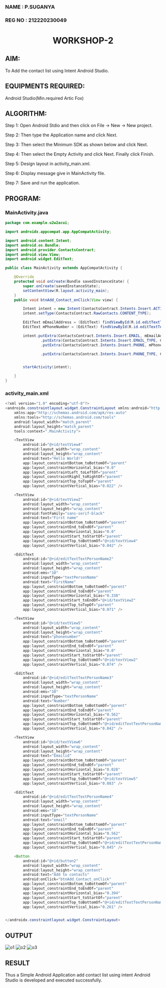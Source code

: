 ### NAME : P.SUGANYA
### REG NO : 212220230049

# <p align="center"> WORKSHOP-2</P>

## AIM:
To Add the contact list using Intent Android Studio.

## EQUIPMENTS REQUIRED:
Android Studio(Min.required Artic Fox)

## ALGORITHM:
Step 1: Open Android Stdio and then click on File -> New -> New project.

Step 2: Then type the Application name and click Next.

Step 3: Then select the Minimum SDK as shown below and click Next.

Step 4: Then select the Empty Activity and click Next. Finally click Finish.

Step 5: Design layout in activity_main.xml.

Step 6: Display message give in MainActivity file.

Step 7: Save and run the application.

## PROGRAM:

### MainActivity.java
```java
package com.example.u2w2acui;

import androidx.appcompat.app.AppCompatActivity;

import android.content.Intent;
import android.os.Bundle;
import android.provider.ContactsContract;
import android.view.View;
import android.widget.EditText;

public class MainActivity extends AppCompatActivity {

    @Override
    protected void onCreate(Bundle savedInstanceState) {
        super.onCreate(savedInstanceState);
        setContentView(R.layout.activity_main);
    }
    public void btnAdd_Contact_onClick(View view) {

        Intent intent = new Intent(ContactsContract.Intents.Insert.ACTION);
        intent.setType(ContactsContract.RawContacts.CONTENT_TYPE);

        EditText mEmailAddress = (EditText) findViewById(R.id.editTextTextPersonName4);
        EditText mPhoneNumber = (EditText) findViewById(R.id.editTextTextPersonName3);

        intent.putExtra(ContactsContract.Intents.Insert.EMAIL, mEmailAddress.getText())
                .putExtra(ContactsContract.Intents.Insert.EMAIL_TYPE, ContactsContract.CommonDataKinds.Email.TYPE_WORK)
                .putExtra(ContactsContract.Intents.Insert.PHONE, mPhoneNumber.getText())

                .putExtra(ContactsContract.Intents.Insert.PHONE_TYPE, ContactsContract.CommonDataKinds.Phone.TYPE_WORK);


        startActivity(intent);

    }
}
```

### activity_main.xml
```java
<?xml version="1.0" encoding="utf-8"?>
<androidx.constraintlayout.widget.ConstraintLayout xmlns:android="http://schemas.android.com/apk/res/android"
    xmlns:app="http://schemas.android.com/apk/res-auto"
    xmlns:tools="http://schemas.android.com/tools"
    android:layout_width="match_parent"
    android:layout_height="match_parent"
    tools:context=".MainActivity">

    <TextView
        android:id="@+id/textView4"
        android:layout_width="wrap_content"
        android:layout_height="wrap_content"
        android:text="Hello World!"
        app:layout_constraintBottom_toBottomOf="parent"
        app:layout_constraintHorizontal_bias="0.0"
        app:layout_constraintLeft_toLeftOf="parent"
        app:layout_constraintRight_toRightOf="parent"
        app:layout_constraintTop_toTopOf="parent"
        app:layout_constraintVertical_bias="0.022" />

    <TextView
        android:id="@+id/textView2"
        android:layout_width="wrap_content"
        android:layout_height="wrap_content"
        android:fontFamily="sans-serif-black"
        android:text="First name"
        app:layout_constraintBottom_toBottomOf="parent"
        app:layout_constraintEnd_toEndOf="parent"
        app:layout_constraintHorizontal_bias="0.0"
        app:layout_constraintStart_toStartOf="parent"
        app:layout_constraintTop_toBottomOf="@+id/textView4"
        app:layout_constraintVertical_bias="0.042" />

    <EditText
        android:id="@+id/editTextTextPersonName2"
        android:layout_width="wrap_content"
        android:layout_height="wrap_content"
        android:ems="10"
        android:inputType="textPersonName"
        android:text="FirstName"
        app:layout_constraintBottom_toBottomOf="parent"
        app:layout_constraintEnd_toEndOf="parent"
        app:layout_constraintHorizontal_bias="0.338"
        app:layout_constraintStart_toEndOf="@+id/textView2"
        app:layout_constraintTop_toTopOf="parent"
        app:layout_constraintVertical_bias="0.071" />

    <TextView
        android:id="@+id/textView5"
        android:layout_width="wrap_content"
        android:layout_height="wrap_content"
        android:text="phonenumber"
        app:layout_constraintBottom_toBottomOf="parent"
        app:layout_constraintEnd_toEndOf="parent"
        app:layout_constraintHorizontal_bias="0.0"
        app:layout_constraintStart_toStartOf="parent"
        app:layout_constraintTop_toBottomOf="@+id/textView2"
        app:layout_constraintVertical_bias="0.074" />

    <EditText
        android:id="@+id/editTextTextPersonName3"
        android:layout_width="wrap_content"
        android:layout_height="wrap_content"
        android:ems="10"
        android:inputType="textPersonName"
        android:text="Number"
        app:layout_constraintBottom_toBottomOf="parent"
        app:layout_constraintEnd_toEndOf="parent"
        app:layout_constraintHorizontal_bias="0.562"
        app:layout_constraintStart_toStartOf="parent"
        app:layout_constraintTop_toBottomOf="@+id/editTextTextPersonName2"
        app:layout_constraintVertical_bias="0.042" />

    <TextView
        android:id="@+id/textView6"
        android:layout_width="wrap_content"
        android:layout_height="wrap_content"
        android:text="Emailid"
        app:layout_constraintBottom_toBottomOf="parent"
        app:layout_constraintEnd_toEndOf="parent"
        app:layout_constraintHorizontal_bias="0.028"
        app:layout_constraintStart_toStartOf="parent"
        app:layout_constraintTop_toBottomOf="@+id/textView5"
        app:layout_constraintVertical_bias="0.083" />

    <EditText
        android:id="@+id/editTextTextPersonName4"
        android:layout_width="wrap_content"
        android:layout_height="wrap_content"
        android:ems="10"
        android:inputType="textPersonName"
        android:text="email"
        app:layout_constraintBottom_toBottomOf="parent"
        app:layout_constraintEnd_toEndOf="parent"
        app:layout_constraintHorizontal_bias="0.562"
        app:layout_constraintStart_toStartOf="parent"
        app:layout_constraintTop_toBottomOf="@+id/editTextTextPersonName3"
        app:layout_constraintVertical_bias="0.045" />

    <Button
        android:id="@+id/button2"
        android:layout_width="wrap_content"
        android:layout_height="wrap_content"
        android:text="Add to contacts"
        android:onClick="btnAdd_Contact_onClick"
        app:layout_constraintBottom_toBottomOf="parent"
        app:layout_constraintEnd_toEndOf="parent"
        app:layout_constraintHorizontal_bias="0.394"
        app:layout_constraintStart_toStartOf="parent"
        app:layout_constraintTop_toBottomOf="@+id/editTextTextPersonName4"
        app:layout_constraintVertical_bias="0.261" />


</androidx.constraintlayout.widget.ConstraintLayout>
```
## OUTPUT
![o1](https://user-images.githubusercontent.com/77089743/168743635-45a45bf0-f11c-4c39-bc21-89d2624ecf0b.PNG)
![o2](https://user-images.githubusercontent.com/77089743/168743645-d99e36b7-9560-4177-8fe2-cdd42f519fe3.PNG)
![o3](https://user-images.githubusercontent.com/77089743/168743654-f74574d2-1257-4df7-b5ef-b9f9c67202a8.PNG)



## RESULT
Thus a Simple Android Application add contact list using intent Android Studio is developed and executed successfully.
